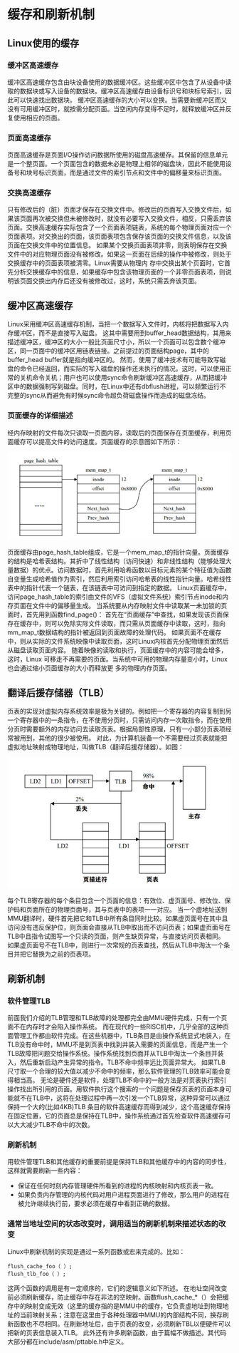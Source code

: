 ﻿# 缓存和刷新机制
## Linux使用的缓存
### 缓冲区高速缓存
缓冲区高速缓存包含由块设备使用的数据缓冲区。这些缓冲区中包含了从设备中读取的数据块或写入设备的数据块。缓冲区高速缓存由设备标识号和块标号索引，因此可以快速找出数据块。
缓冲区高速缓存的大小可以变换。当需要新缓冲区而又没有可用缓冲区时，就按需分配页面。当空闲内存变得不足时，就释放缓冲区并反复使用相应的页面。
### 页面高速缓存
页面高速缓存是页面I/O操作访问数据所使用的磁盘高速缓存。其保留的信息单元是一个整页面。一个页面包含的数据未必是物理上相邻的磁盘块，因此不能使用设备号和块号标识页面，而是通过文件的索引节点和文件中的偏移量来标识页面。
### 交换高速缓存
只有修改后的（脏）页面才保存在交换文件中。修改后的页面写入交换文件后，如果该页面再次被交换但未被修改时，就没有必要写入交换文件，相反，只需丢弃该页面。交换高速缓存实际包含了一个页面表项链表，系统的每个物理页面对应一个页面表项。对交换出的页面，该页面表项包含保存该页面的交换文件信息，以及该页面在交换文件中的位置信息。 如果某个交换页面表项非零，则表明保存在交换文件中的对应物理页面没有被修改。如果这一页面在后续的操作中被修改，则处于交换缓存中的页面表项被清零。Linux需要从物理内 存中交换出某个页面时，它首先分析交换缓存中的信息，如果缓存中包含该物理页面的一个非零页面表项，则说明该页面交换出内存后还没有被修改过，这时，系统只需丢弃该页面。
## 缓冲区高速缓存
Linux采用缓冲区高速缓存机制，当把一个数据写入文件时，内核将把数据写入内存缓冲区，而不是直接写入磁盘。
这其中需要用到buffer_head数据结构，其用来描述缓冲区，缓冲区的大小一般比页面尺寸小，所以一个页面可以包含数个缓冲区，同一页面中的缓冲区用链表链接。之前提过的页面结构page，其中的buffer_head buffer就是指向缓冲区的。
然而，使用了缓冲技术有可能导致写磁盘的命令已经返回，而实际的写入磁盘的操作还未执行的情况。这时，可以使用正常的关机命令关机；用户也可以使用sync命令刷新缓冲区高速缓存，从而把缓冲区中的数据强制写到磁盘。同时，在Linux中还有dbflush进程，可以频繁运行不完整的sync从而避免有时候sync命令超负荷磁盘操作而造成的磁盘冻结。
### 页面缓存的详细描述
经内存映射的文件每次只读取一页面内容，读取后的页面保存在页面缓存，利用页面缓存可以提高文件的访问速度。页面缓存的示意图如下所示：

![Linux页面缓存示意](images/6_16.jpg)

页面缓存由page_hash_table组成，它是一个mem_map_t的指针向量。页面缓存的结构是哈希表结构。其折中了线性结构（访问快速）和非线性结构（能够处理大量数据）的优点。访问数据时，首先利用哈希函数以目标元素的某个特征值为函数自变量生成哈希值作为索引，然后利用索引访问哈希表的线性指针向量。哈希线性表中的指针代表一个链表，在该链表中可访问到指定的数据。
Linux页面缓存中，访问page_hash_table的索引由文件的VFS（虚拟文件系统）索引节点inode和内存页面在文件中的偏移量生成。
当系统要从内存映射文件中读取某一未加锁的页面时，首先用到函数find_page()：
首先在“页面缓存”中查找，如果发现该页面保存在缓存中，则可以免除实际文件读取，而只需从页面缓存中读取，这时，指向mm_map_t数据结构的指针被返回到页面故障的处理代码。
如果页面不在缓存中，则从实际的文件系统映像中读取页面，这时Linux内核首先分配物理页面然后从磁盘读取页面内容。
随着映像的读取和执行，页面缓存中的内容可能会增多，这时，Linux 可移走不再需要的页面。当系统中可用的物理内存量变小时，Linux也会通过缩小页面缓存的大小而释放更
多的物理内存页面。 

## 翻译后援存储器（TLB）
页表的实现对虚拟内存系统效率是极为关键的。例如把一个寄存器的内容复制到另一个寄存器中的一条指令，在不使用分页时，只需访问内存一次取指令，而在使用分页时需要额外的内存访问去读取页表。根据局部性原理，只有一小部分页表项经常被用到，其他的很少被使用。
对此，为计算机装备一个不需要经过页表就能把虚拟地址映射成物理地址，叫做TLB（翻译后援存储器）。如图：

![翻译后援存储器](images/6_17.jpg)

每个TLB寄存器的每个条目包含一个页面的信息：有效位、虚页面号、修改位、保护码和页面所在的物理页面号，其与页表中的表项一一对应。
当一个虚地址送到MMU翻译时，硬件首先把它和TLB中所有条目同时比较。如果虚页面号在其中且访问没有违反保护位，则页面会直接从TLB中取出而不访问页表；如果虚页面号在TLB中且指令试图写一个只读的页面，则产生缺页异常，与直接访问页表相同。
如果虚页面号不在TLB中，则进行一次常规的页表查找，然后从TLB中淘汰一个条目并把它替换为之前的页表项。

## 刷新机制
### 软件管理TLB
前面我们介绍的TLB管理和TLB故障的处理都完全由MMU硬件完成，只有一个页面不在内存时才会陷入操作系统。
而在现代的一些RISC机中，几乎全部的这种页面管理工作都由软件完成。在这些机器中，TLB条目是由操作系统显式地装入，在TLB没有命中时，MMU不是到页表中找到并装入需要的页面信息，而是产生一个TLB故障把问题交给操作系统。操作系统找到页面并从TLB中淘汰一个条目并装入，然后重新启动产生异常的指令。TLB不命中频率远比页面异常大。
如果TLB尺寸取一个合理的较大值以减少不命中的频率，那么软件管理的TLB效率可能会变得相当高。
无论是硬件还是软件，处理TLB不命中的一般方法是对页表执行索引操作找出所引用的页面。用软件执行这个搜索的一个问题是保存页表的页面本身可能就不在TLB中，这将在处理过程中再一次引发一个TLB异常，这种异常可以通过保持一个大的(比如4KB)TLB 条目的软件高速缓存而得到减少，这个高速缓存保持在固定位置，它的页面总是保持在TLB中，操作系统通过首先检查软件高速缓存可以大大减少TLB不命中的次数。
### 刷新机制
用软件管理TLB和其他缓存的重要前提是保持TLB和其他缓存中的内容的同步性，这样就需要刷新一些内容：
* 保证在任何时刻内存管理硬件所看到的进程的内核映射和内核页表一致。
* 如果负责内存管理的内核代码对用户进程页面进行了修改，那么用户的进程在被允许继续执行前，要求必须在缓存中看到正确的数据。

### 通常当地址空间的状态改变时，调用适当的刷新机制来描述状态的改变
Linux中刷新机制的实现是通过一系列函数或宏来完成的。比如：
```
flush_cache_foo（ ）;
flush_tlb_foo（ ）;
```
这两个函数的调用是有一定顺序的，它们的逻辑意义如下所述。
在地址空间改变前必须刷新缓存，防止缓存中存在非法的空映射。函数flush_cache_*（）会把缓存中的映射变成无效（这里的缓存指的是MMU中的缓存，它负责虚地址到物理地 址的当前映射关系；注意在这里由于各种处理器中MMU的内部结构不同，换存刷新函数也不尽相同。在刷新地址后，由于页表的改变，必须刷新TBL以便硬件可以把新的页表信息装入TLB。
此外还有许多刷新函数，由于篇幅不做描述。其代码大部分都在include/asm/pttable.h中定义。


